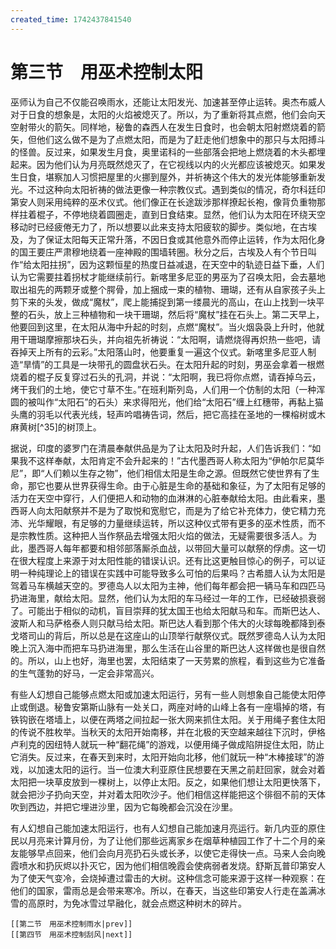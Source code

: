 ```yaml
---
created_time: 1742437841540
---
```

# 第三节　用巫术控制太阳

巫师认为自己不仅能召唤雨水，还能让太阳发光、加速甚至停止运转。奥杰布威人对于日食的想象是，太阳的火焰被熄灭了。所以，为了重新将其点燃，他们会向天空射带火的箭矢。同样地，秘鲁的森西人在发生日食时，也会朝太阳射燃烧着的箭矢，但他们这么做不是为了点燃太阳，而是为了赶走他们想象中的那只与太阳搏斗的怪兽。反过来，如果发生月食，奥里诺科的一些部落会把地上燃烧着的木头都埋起来。因为他们认为月亮既然熄灭了，在它视线以内的火光都应该被熄灭。如果发生日食，堪察加人习惯把屋里的火挪到屋外，并祈祷这个伟大的发光体能够重新发光。不过这种向太阳祈祷的做法更像一种宗教仪式。遇到类似的情况，奇尔科廷印第安人则采用纯粹的巫术仪式。他们像正在长途跋涉那样撩起长袍，像背负重物那样拄着棍子，不停地绕着圆圈走，直到日食结束。显然，他们认为太阳在环绕天空移动时已经疲倦无力了，所以想要以此来支持太阳疲软的脚步。类似地，在古埃及，为了保证太阳每天正常升落，不因日食或其他意外而停止运转，作为太阳化身的国王要庄严肃穆地绕着一座神殿的围墙转圈。秋分之后，古埃及人有个节日叫作“给太阳拄拐”，因为这颗恒星的热度日益减退，在天空中的轨迹日益下垂，人们认为它需要拄着拐杖才能继续前行。新喀里多尼亚的男巫为了召唤太阳，会去墓地取出祖先的两颗牙或整个腭骨，加上捆成一束的植物、珊瑚，还有从自家孩子头上剪下来的头发，做成“魔杖”，爬上能捕捉到第一缕晨光的高山，在山上找到一块平整的石头，放上三种植物和一块干珊瑚，然后将“魔杖”挂在石头上。第二天早上，他要回到这里，在太阳从海中升起的时刻，点燃“魔杖”。当火烟袅袅上升时，他就用干珊瑚摩擦那块石头，并向祖先祈祷说：“太阳啊，请燃烧得再炽热一些吧，请吞掉天上所有的云彩。”太阳落山时，他要重复一遍这个仪式。新喀里多尼亚人制造“旱情”的工具是一块带孔的圆盘状石头。在太阳升起的时刻，男巫会拿着一根燃烧着的棍子反复穿过石头的孔洞，并说：“太阳啊，我已将你点燃，请吞掉乌云，烤干我们的土地，使它寸草不生。”在班利斯列岛，人们用一个仿制的太阳（一种浑圆的被叫作“太阳石”的石头）来求得阳光，他们给“太阳石”缠上红穗带，再黏上猫头鹰的羽毛以代表光线，轻声吟唱祷告词，然后，把它高挂在圣地的一棵榕树或木麻黄树[^35]的树顶上。

据说，印度的婆罗门在清晨奉献供品是为了让太阳及时升起，人们告诉我们：“如果我不这样奉献，太阳肯定不会升起来的！”古代墨西哥人称太阳为“伊帕尔尼莫华尼”，即“人们赖以生存之物”，他们相信太阳是生命之源。但既然它使世界有了生命，那它也要从世界获得生命。由于心脏是生命的基础和象征，为了太阳有足够的活力在天空中穿行，人们便把人和动物的血淋淋的心脏奉献给太阳。由此看来，墨西哥人向太阳献祭并不是为了取悦和宽慰它，而是为了给它补充体力，使它精力充沛、光华耀眼，有足够的力量继续运转，所以这种仪式带有更多的巫术性质，而不是宗教性质。这种把人当作祭品去增强太阳火焰的做法，无疑需要很多活人。为此，墨西哥人每年都要和相邻部落厮杀血战，以带回大量可以献祭的俘虏。这一切在很大程度上来源于对太阳性能的错误认识。还有比这更触目惊心的例子，可以证明一种纯理论上的错误在实践中可能导致多么可怕的后果吗？古希腊人认为太阳是驾着马车横越天空的。罗德岛人以太阳为主神，他们每年都会把一辆马车和四匹马扔进海里，献给太阳。显然，他们认为太阳的车马经过一年的工作，已经破损衰弱了。可能出于相似的动机，盲目崇拜的犹太国王也给太阳献马和车。而斯巴达人、波斯人和马萨格泰人则只献马给太阳。斯巴达人看到那个伟大的火球每晚都降到泰戈塔司山的背后，所以总是在这座山的山顶举行献祭仪式。既然罗德岛人认为太阳晚上沉入海中而把车马扔进海里，那么生活在山谷里的斯巴达人这样做也是很自然的。所以，山上也好，海里也罢，太阳结束了一天劳累的旅程，看到这些为它准备的生气蓬勃的好马，一定会非常高兴。

有些人幻想自己能够点燃太阳或加速太阳运行，另有一些人则想象自己能使太阳停止或倒退。秘鲁安第斯山脉有一处关口，两座对峙的山峰上各有一座塌掉的塔，有铁钩嵌在塔墙上，以便在两塔之间拉起一张大网来抓住太阳。关于用绳子套住太阳的传说不胜枚举。当秋天的太阳开始南移，并在北极的天空越来越往下沉时，伊格卢利克的因纽特人就玩一种“翻花绳”的游戏，以便用绳子做成陷阱捉住太阳，防止它消失。反过来，在春天到来时，太阳开始向北移，他们就玩一种“木棒接球”的游戏，以加速太阳的运行。当一位澳大利亚原住民想要在天黑之前赶回家，就会对着太阳把一块草皮放到一棵树上，以停止太阳。反之，如果他们想让太阳更快落下，就会把沙子扔向天空，并对着太阳吹沙子。他们相信这样能把这个徘徊不前的天体吹到西边，并把它埋进沙里，因为它每晚都会沉没在沙里。

有人幻想自己能加速太阳运行，也有人幻想自己能加速月亮运行。新几内亚的原住民以月亮来计算月份，为了让他们那些远离家乡在烟草种植园工作了十二个月的亲友能够早点回来，他们会向月亮扔石头或长矛，以使它走得快一点。马来人会向晚霞喷水和扔灰烬以扑灭它，因为他们相信晚霞会使病弱者发烧。舒斯瓦普印第安人为了使天气变冷，会烧掉遭过雷击的大树。这种信念可能来源于这样一种观察：在他们的国家，雷雨总是会带来寒冷。所以，在春天，当这些印第安人行走在盖满冰雪的高原时，为免冰雪过早融化，就会点燃这种树木的碎片。

```booknav
[[第二节　用巫术控制雨水|prev]]
[[第四节　用巫术控制刮风|next]]
```